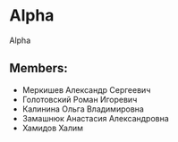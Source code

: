 # Alpha
Alpha

## Members:
* Меркишев Александр Сергеевич
* Голотовский Роман Игоревич
* Калинина Ольга Владимировна
* Замашнюк Анастасия Александровна
* Хамидов Халим